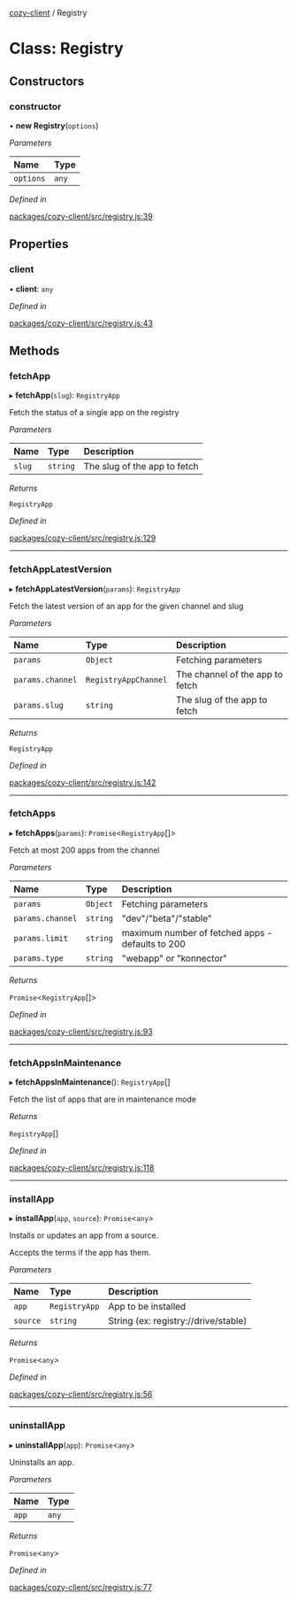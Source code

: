 [cozy-client](../README.md) / Registry

# Class: Registry

## Constructors

### constructor

• **new Registry**(`options`)

*Parameters*

| Name | Type |
| :------ | :------ |
| `options` | `any` |

*Defined in*

[packages/cozy-client/src/registry.js:39](https://github.com/cozy/cozy-client/blob/master/packages/cozy-client/src/registry.js#L39)

## Properties

### client

• **client**: `any`

*Defined in*

[packages/cozy-client/src/registry.js:43](https://github.com/cozy/cozy-client/blob/master/packages/cozy-client/src/registry.js#L43)

## Methods

### fetchApp

▸ **fetchApp**(`slug`): `RegistryApp`

Fetch the status of a single app on the registry

*Parameters*

| Name | Type | Description |
| :------ | :------ | :------ |
| `slug` | `string` | The slug of the app to fetch |

*Returns*

`RegistryApp`

*Defined in*

[packages/cozy-client/src/registry.js:129](https://github.com/cozy/cozy-client/blob/master/packages/cozy-client/src/registry.js#L129)

***

### fetchAppLatestVersion

▸ **fetchAppLatestVersion**(`params`): `RegistryApp`

Fetch the latest version of an app for the given channel and slug

*Parameters*

| Name | Type | Description |
| :------ | :------ | :------ |
| `params` | `Object` | Fetching parameters |
| `params.channel` | `RegistryAppChannel` | The channel of the app to fetch |
| `params.slug` | `string` | The slug of the app to fetch |

*Returns*

`RegistryApp`

*Defined in*

[packages/cozy-client/src/registry.js:142](https://github.com/cozy/cozy-client/blob/master/packages/cozy-client/src/registry.js#L142)

***

### fetchApps

▸ **fetchApps**(`params`): `Promise`<`RegistryApp`\[]>

Fetch at most 200 apps from the channel

*Parameters*

| Name | Type | Description |
| :------ | :------ | :------ |
| `params` | `Object` | Fetching parameters |
| `params.channel` | `string` | "dev"/"beta"/"stable" |
| `params.limit` | `string` | maximum number of fetched apps - defaults to 200 |
| `params.type` | `string` | "webapp" or "konnector" |

*Returns*

`Promise`<`RegistryApp`\[]>

*Defined in*

[packages/cozy-client/src/registry.js:93](https://github.com/cozy/cozy-client/blob/master/packages/cozy-client/src/registry.js#L93)

***

### fetchAppsInMaintenance

▸ **fetchAppsInMaintenance**(): `RegistryApp`\[]

Fetch the list of apps that are in maintenance mode

*Returns*

`RegistryApp`\[]

*Defined in*

[packages/cozy-client/src/registry.js:118](https://github.com/cozy/cozy-client/blob/master/packages/cozy-client/src/registry.js#L118)

***

### installApp

▸ **installApp**(`app`, `source`): `Promise`<`any`>

Installs or updates an app from a source.

Accepts the terms if the app has them.

*Parameters*

| Name | Type | Description |
| :------ | :------ | :------ |
| `app` | `RegistryApp` | App to be installed |
| `source` | `string` | String (ex: registry://drive/stable) |

*Returns*

`Promise`<`any`>

*Defined in*

[packages/cozy-client/src/registry.js:56](https://github.com/cozy/cozy-client/blob/master/packages/cozy-client/src/registry.js#L56)

***

### uninstallApp

▸ **uninstallApp**(`app`): `Promise`<`any`>

Uninstalls an app.

*Parameters*

| Name | Type |
| :------ | :------ |
| `app` | `any` |

*Returns*

`Promise`<`any`>

*Defined in*

[packages/cozy-client/src/registry.js:77](https://github.com/cozy/cozy-client/blob/master/packages/cozy-client/src/registry.js#L77)
